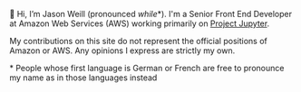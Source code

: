 👋 Hi, I’m Jason Weill (pronounced _while_*). I'm a Senior Front End Developer at Amazon Web Services (AWS) working primarily on [Project Jupyter](https://jupyter.org).

My contributions on this site do not represent the official positions of Amazon or AWS. Any opinions I express are strictly my own.

<!---
jweill-aws/jweill-aws is a ✨ special ✨ repository because its `README.md` (this file) appears on your GitHub profile.
You can click the Preview link to take a look at your changes.
--->

\* People whose first language is German or French are free to pronounce my name as in those languages instead
